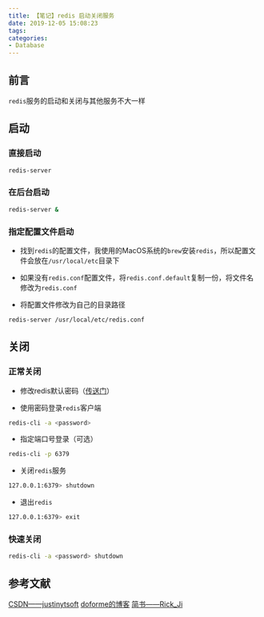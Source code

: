 ```yaml
---
title: 【笔记】redis 启动关闭服务
date: 2019-12-05 15:08:23
tags:
categories:
- Database
---
```


## 前言

`redis`服务的启动和关闭与其他服务不大一样

<!-- more -->

## 启动

### 直接启动

``` bash
redis-server
```

### 在后台启动

``` bash
redis-server &
```

### 指定配置文件启动

- 找到`redis`的配置文件，我使用的MacOS系统的`brew`安装`redis`，所以配置文件会放在`/usr/local/etc`目录下

- 如果没有`redis.conf`配置文件，将`redis.conf.default`复制一份，将文件名修改为`redis.conf`

- 将配置文件修改为自己的目录路径

``` bash
redis-server /usr/local/etc/redis.conf
```

## 关闭

### 正常关闭

- 修改redis默认密码（[传送门](https://feiju12138.github.io/2019/11/16/修改redis密码/)）

- 使用密码登录`redis`客户端

``` bash
redis-cli -a <password>
```

- 指定端口号登录（可选）

``` bash
redis-cli -p 6379
```

- 关闭`redis`服务

``` bash
127.0.0.1:6379> shutdown
```

- 退出`redis`

``` bash
127.0.0.1:6379> exit
```

### 快速关闭

``` bash
redis-cli -a <password> shutdown
```

## 参考文献

[CSDN——justinytsoft](https://blog.csdn.net/justinytsoft/article/details/69250497)
[doforme的博客](https://www.cnblogs.com/pqchao/p/6549510.html)
[简书——Rick_Ji](https://www.jianshu.com/p/12b877dba5f9)

